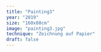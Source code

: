 ```yaml
---
title: "Painting3"
year: "2019"
size: "160x80cm"
image: "painting3.jpg"
technique: "Zeichnung auf Papier"
draft: false
---
```


